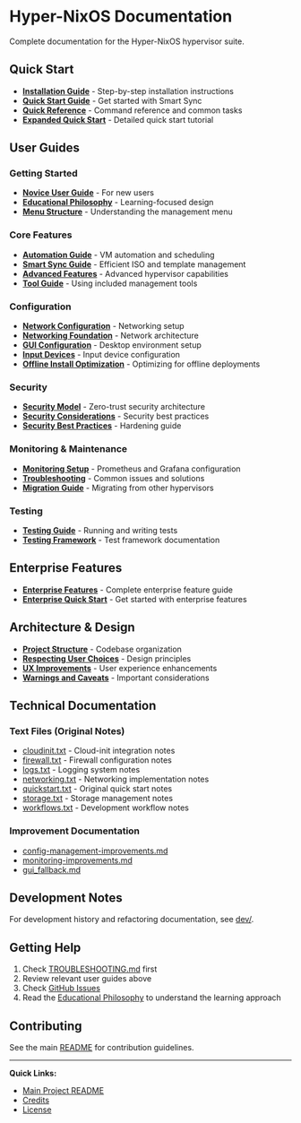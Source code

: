 # Hyper-NixOS Documentation

Complete documentation for the Hyper-NixOS hypervisor suite.

## Quick Start

- **[Installation Guide](README_install.md)** - Step-by-step installation instructions
- **[Quick Start Guide](QUICK_START_SMART_SYNC.md)** - Get started with Smart Sync
- **[Quick Reference](QUICK_REFERENCE.md)** - Command reference and common tasks
- **[Expanded Quick Start](QUICKSTART_EXPANDED.md)** - Detailed quick start tutorial

## User Guides

### Getting Started
- **[Novice User Guide](novice_user_guide.md)** - For new users
- **[Educational Philosophy](EDUCATIONAL_PHILOSOPHY.md)** - Learning-focused design
- **[Menu Structure](MENU_STRUCTURE.md)** - Understanding the management menu

### Core Features
- **[Automation Guide](AUTOMATION_GUIDE.md)** - VM automation and scheduling
- **[Smart Sync Guide](SMART_SYNC_GUIDE.md)** - Efficient ISO and template management
- **[Advanced Features](advanced_features.md)** - Advanced hypervisor capabilities
- **[Tool Guide](TOOL_GUIDE.md)** - Using included management tools

### Configuration

- **[Network Configuration](NETWORK_CONFIGURATION.md)** - Networking setup
- **[Networking Foundation](NETWORKING_FOUNDATION.md)** - Network architecture
- **[GUI Configuration](GUI_CONFIGURATION.md)** - Desktop environment setup
- **[Input Devices](INPUT_DEVICES.md)** - Input device configuration
- **[Offline Install Optimization](OFFLINE_INSTALL_OPTIMIZATION.md)** - Optimizing for offline deployments

### Security

- **[Security Model](SECURITY_MODEL.md)** - Zero-trust security architecture
- **[Security Considerations](SECURITY_CONSIDERATIONS.md)** - Security best practices
- **[Security Best Practices](security_best_practices.md)** - Hardening guide

### Monitoring & Maintenance

- **[Monitoring Setup](MONITORING_SETUP.md)** - Prometheus and Grafana configuration
- **[Troubleshooting](TROUBLESHOOTING.md)** - Common issues and solutions
- **[Migration Guide](MIGRATION_GUIDE.md)** - Migrating from other hypervisors

### Testing

- **[Testing Guide](TESTING_GUIDE.md)** - Running and writing tests
- **[Testing Framework](testing-framework.md)** - Test framework documentation

## Enterprise Features

- **[Enterprise Features](ENTERPRISE_FEATURES.md)** - Complete enterprise feature guide
- **[Enterprise Quick Start](ENTERPRISE_QUICK_START.md)** - Get started with enterprise features

## Architecture & Design

- **[Project Structure](README_STRUCTURE.md)** - Codebase organization
- **[Respecting User Choices](RESPECTING_USER_CHOICES.md)** - Design principles
- **[UX Improvements](UX_IMPROVEMENTS.md)** - User experience enhancements
- **[Warnings and Caveats](warnings_and_caveats.md)** - Important considerations

## Technical Documentation

### Text Files (Original Notes)
- [cloudinit.txt](cloudinit.txt) - Cloud-init integration notes
- [firewall.txt](firewall.txt) - Firewall configuration notes
- [logs.txt](logs.txt) - Logging system notes
- [networking.txt](networking.txt) - Networking implementation notes
- [quickstart.txt](quickstart.txt) - Original quick start notes
- [storage.txt](storage.txt) - Storage management notes
- [workflows.txt](workflows.txt) - Development workflow notes

### Improvement Documentation
- [config-management-improvements.md](config-management-improvements.md)
- [monitoring-improvements.md](monitoring-improvements.md)
- [gui_fallback.md](gui_fallback.md)

## Development Notes

For development history and refactoring documentation, see [dev/](dev/).

## Getting Help

1. Check [TROUBLESHOOTING.md](TROUBLESHOOTING.md) first
2. Review relevant user guides above
3. Check [GitHub Issues](https://github.com/MasterofNull/Hyper-NixOS/issues)
4. Read the [Educational Philosophy](EDUCATIONAL_PHILOSOPHY.md) to understand the learning approach

## Contributing

See the main [README](../README.md) for contribution guidelines.

---

**Quick Links:**
- [Main Project README](../README.md)
- [Credits](CREDITS.md)
- [License](../LICENSE)
